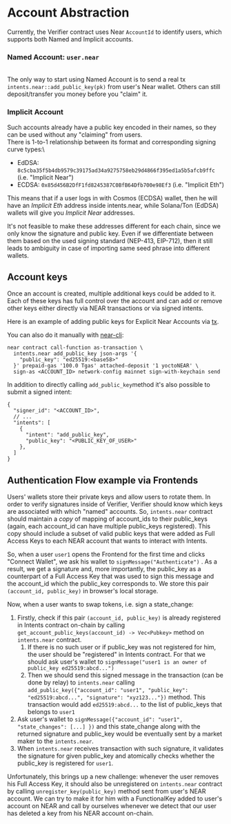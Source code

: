 # Account Abstraction

Currently, the Verifier contract uses Near `AccountId` to identify users, which supports both Named and Implicit accounts.

### Named Account: `user.near`&#x20;

\
The only way to start using Named Account is to send a real tx `intents.near::add_public_key(pk)` from user's Near wallet. Others can still deposit/transfer you money before you "claim" it.

### &#x20;Implicit Account

Such accounts already have a public key encoded in their names, so they can be used without any "claiming" from users.\
There is 1-to-1 relationship between its format and corresponding signing curve types:\


* EdDSA: `8c5cba35f5b4db9579c39175ad34a9275758eb29d4866f395ed1a5b5afcb9ffc` (i.e. "Implicit Near")
* ECDSA: `0x85d456B2DfF1fd8245387C0BfB64Dfb700e98Ef3` (i.e. "Implicit Eth")

This means that if a user logs in with Cosmos (ECDSA) wallet, then he will have an _Implicit Eth_ address inside intents.near, while Solana/Ton (EdDSA) wallets will give you _Implicit Near_ addresses.

It's not feasible to make these addresses different for each chain, since we only know the signature and public key. Even if we differentiate between them based on the used signing standard (NEP-413, EIP-712), then it still leads to ambiguity in case of importing same seed phrase into different wallets.

## Account keys

Once an account is created, multiple additional keys could be added to it. Each of these keys has full control over the account and can add or remove other keys either directly via NEAR transactions or via signed intents.

&#x20;Here is an example of adding public keys for Explicit Near Accounts via [tx](https://nearblocks.io/txns/FBTRk6jRUSW3E1SjBfYbA71DhN5xTX1yE2foy98TafrM#execution).&#x20;

You can also do it manually with [near-cli](https://github.com/near/near-cli-rs):

```
near contract call-function as-transaction \
  intents.near add_public_key json-args '{
    "public_key": "ed25519:<base58>"
  }' prepaid-gas '100.0 Tgas' attached-deposit '1 yoctoNEAR' \
  sign-as <ACCOUNT_ID> network-config mainnet sign-with-keychain send
```

In addition to directly calling `add_public_key`method it's also possible to submit a signed intent:

```
{
  "signer_id": "<ACCOUNT_ID>",
  // ...
  "intents": [
    {
      "intent": "add_public_key",
      "public_key": "<PUBLIC_KEY_OF_USER>" 
    },
  ]
}
```

## Authentication Flow example via Frontends

Users' wallets store their private keys and allow users to rotate them. In order to verify signatures inside of Verifier, Verifier should know which keys are associated with which "named" accounts. So,  `intents.near` contract should maintain a _copy_ of mapping of account\_ids to their public\_keys (again, each account\_id can have multiple public\_keys registered). This copy should include a subset of valid public keys that were added as Full Access Keys to each NEAR account that wants to interact with Intents.

So, when a user `user1` opens the Frontend for the first time and clicks "Connect Wallet", we ask his wallet to `signMessage("Authenticate")` . As a result, we get a signature and, more importantly, the public\_key as a counterpart of a Full Access Key that was used to sign this message and the account\_id which the public\_key corresponds to. We store this pair `(account_id, public_key)` in browser's local storage.

Now, when a user wants to swap tokens, i.e. sign a state\_change:

1. Firstly, check if this pair `(account_id, public_key)` is already registered in Intents contract on-chain by calling `get_account_public_keys(account_id) -> Vec<Pubkey>` method on `intents.near` contract.
   1. If there is no such user or if public\_key was not registered for him, the user should be "registered" in Intents contract. For that we should ask user's wallet to `signMessage("user1 is an owner of public_key ed25519:abcd...")`
   2. Then we should send this signed message in the transaction (can be done by relay) to `intents.near` calling `add_public_key({"account_id": "user1", "public_key": "ed25519:abcd...", "signature": "xyz123..."})` method. This transaction would add `ed25519:abcd...` to the list of public\_keys that belongs to `user1`
2. Ask user's wallet to `signMessage({"account_id": "user1", "state_changes": [...] })` and this state\_change along with the returned signature and public\_key would be eventually sent by a market maker to the `intents.near`.
3. When `intents.near` receives transaction with such signature, it validates the signature for given public\_key and atomically checks whether the public\_key is registered for `user1`.

Unfortunately, this brings up a new challenge: whenever the user removes his Full Access Key, it should also be unregistered on `intents.near` contract by calling `unregister_key(public_key)` method sent from user's NEAR account. We can try to make it for him with a FunctionalKey added to user's account on NEAR and call by ourselves whenever we detect that our user has deleted a key from his NEAR account on-chain.&#x20;

